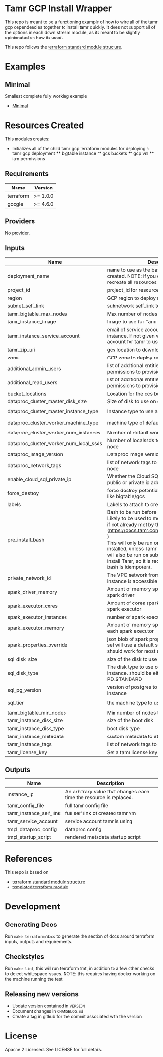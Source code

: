 # Tamr GCP Install Wrapper
This repo is meant to be a functioning example of how to wire all of the tamr gcp dependencies together to install tamr quickly. It does not support all of the options in each down stream module, as its meant to be slightly opinionated on how its used.

This repo follows the [terraform standard module structure](https://www.terraform.io/docs/modules/index.html#standard-module-structure).

# Examples
## Minimal
Smallest complete fully working example
- [Minimal](https://github.com/Datatamer/terraform-gcp-tamr-wrapper/tree/master/examples/minimal)

# Resources Created
This modules creates:
* Initializes all of the child tamr gcp terraform modules for deploying a tamr gcp deployment
** bigtable instance
** gcs buckets
** gcp vm
** iam permissions

<!-- BEGINNING OF PRE-COMMIT-TERRAFORM DOCS HOOK -->
## Requirements

| Name | Version |
|------|---------|
| terraform | >= 1.0.0 |
| google | >= 4.6.0 |

## Providers

No provider.

## Inputs

| Name | Description | Type | Default | Required |
|------|-------------|------|---------|:--------:|
| deployment\_name | name to use as the base for all resources created. NOTE: if you change this it will recreate all resources | `string` | n/a | yes |
| project\_id | project\_id for resources to be deployed into | `string` | n/a | yes |
| region | GCP region to deploy resources into | `string` | n/a | yes |
| subnet\_self\_link | subnetwork self\_link to deploy resources onto | `string` | n/a | yes |
| tamr\_bigtable\_max\_nodes | Max number of nodes to scale up to | `number` | n/a | yes |
| tamr\_instance\_image | Image to use for Tamr VM boot disk | `string` | n/a | yes |
| tamr\_instance\_service\_account | email of service account to attach to the tamr instance. If not given will create a new service account for tamr to use. | `string` | n/a | yes |
| tamr\_zip\_uri | gcs location to download tamr zip from | `string` | n/a | yes |
| zone | GCP zone to deploy resources into | `string` | n/a | yes |
| additional\_admin\_users | list of additional entities to give admin permissions to provisioned resources | `list(string)` | `[]` | no |
| additional\_read\_users | list of additional entities to give read only permissions to provisioned resources | `list(string)` | `[]` | no |
| bucket\_locations | Location for the gcs buckets, default is `US` | `string` | `"US"` | no |
| dataproc\_cluster\_master\_disk\_size | Size of disk to use on dataproc master disk | `number` | `1000` | no |
| dataproc\_cluster\_master\_instance\_type | Instance type to use as dataproc master | `string` | `"n1-highmem-4"` | no |
| dataproc\_cluster\_worker\_machine\_type | machine type of default worker pool | `string` | `"n1-standard-16"` | no |
| dataproc\_cluster\_worker\_num\_instances | Number of default workers to use | `number` | `4` | no |
| dataproc\_cluster\_worker\_num\_local\_ssds | Number of localssds to attach to each worker node | `number` | `2` | no |
| dataproc\_image\_version | Dataproc image version | `string` | `"2.0"` | no |
| dataproc\_network\_tags | list of network tags to attach to each dataproc node | `list(string)` | `[]` | no |
| enable\_cloud\_sql\_private\_ip | Whether the Cloud SQL instance should use a public or private ip address | `bool` | `false` | no |
| force\_destroy | force destroy potentially persistent resources, like bigtable/gcs | `bool` | `false` | no |
| labels | Labels to attach to created resources | `map(string)` | `{}` | no |
| pre\_install\_bash | Bash to be run before Tamr is installed.<br>  Likely to be used to meet Tamr's prerequisites, if not already met by the image. (https://docs.tamr.com/new/docs/requirements )<br>   This will only be run once before Tamr is installed, unless Tamr fails to install. This bash will also be run on subsequent attempts to install Tamr, so it is recommended that this bash is idempotent. | `string` | `""` | no |
| private\_network\_id | The VPC network from which the Cloud SQL instance is accessible for private IP | `string` | `""` | no |
| spark\_driver\_memory | Amount of memory spark should allocate to spark driver | `string` | `"12G"` | no |
| spark\_executor\_cores | Amount of cores spark should allocate to each spark executor | `number` | `5` | no |
| spark\_executor\_instances | number of spark executor instances | `number` | `12` | no |
| spark\_executor\_memory | Amount of memory spark should allocate to each spark executor | `string` | `"13G"` | no |
| spark\_properties\_override | json blob of spark properties to override, if not set will use a default set of properties that should work for most use cases | `string` | `""` | no |
| sql\_disk\_size | size of the disk to use on the tamr sql instance | `number` | `10` | no |
| sql\_disk\_type | The disk type to use on the cloud SQL instance. should be either PD\_SSD or PD\_STANDARD | `string` | `"PD_SSD"` | no |
| sql\_pg\_version | version of postgres to use on the tamr sql instance | `string` | `"POSTGRES_12"` | no |
| sql\_tier | the machine type to use for the sql instance | `string` | `"db-custom-2-4096"` | no |
| tamr\_bigtable\_min\_nodes | Min number of nodes to scale down to | `number` | `1` | no |
| tamr\_instance\_disk\_size | size of the boot disk | `number` | `100` | no |
| tamr\_instance\_disk\_type | boot disk type | `string` | `"pd-ssd"` | no |
| tamr\_instance\_metadata | custom metadata to attach to created VM | `map(string)` | `{}` | no |
| tamr\_instance\_tags | list of network tags to attach to instance | `list(string)` | `[]` | no |
| tamr\_license\_key | Set a tamr license key | `string` | `""` | no |

## Outputs

| Name | Description |
|------|-------------|
| instance\_ip | An arbitrary value that changes each time the resource is replaced. |
| tamr\_config\_file | full tamr config file |
| tamr\_instance\_self\_link | full self link of created tamr vm |
| tamr\_service\_account | service account tamr is using |
| tmpl\_dataproc\_config | dataproc config |
| tmpl\_startup\_script | rendered metadata startup script |

<!-- END OF PRE-COMMIT-TERRAFORM DOCS HOOK -->

# References
This repo is based on:
* [terraform standard module structure](https://www.terraform.io/docs/modules/index.html#standard-module-structure)
* [templated terraform module](https://github.com/tmknom/template-terraform-module)

# Development
## Generating Docs
Run `make terraform/docs` to generate the section of docs around terraform inputs, outputs and requirements.

## Checkstyles
Run `make lint`, this will run terraform fmt, in addition to a few other checks to detect whitespace issues.
NOTE: this requires having docker working on the machine running the test

## Releasing new versions
* Update version contained in `VERSION`
* Document changes in `CHANGELOG.md`
* Create a tag in github for the commit associated with the version

# License
Apache 2 Licensed. See LICENSE for full details.
